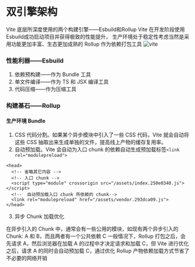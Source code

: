 # 双引擎架构
Vite 底层所深度使用的两个构建引擎——Esbuild和Rollup
Vite 在开发阶段使用Esbuild成功启动项目并获得极致的性能提升，
生产环境处于稳定性考虑当然是采用功能更加丰富、生态更加成熟的 Rollup 作为依赖打包工具
![vite](/vite.png)
### 性能利器——Esbuild
1. 依赖预构建——作为 Bundle 工具
2. 单文件编译——作为 TS 和 JSX 编译工具
3. 代码压缩——作为压缩工具
### 构建基石——Rollup
#### 生产环境 Bundle
1. CSS 代码分割。如果某个异步模块中引入了一些 CSS 代码，Vite 就会自动将这些 CSS 抽取出来生成单独的文件，提高线上产物的缓存复用率。
2. 自动预加载。Vite 会自动为入口 chunk 的依赖自动生成预加载标签`<link rel="modulepreload"> `
```
<head>
  <!-- 省略其它内容 -->
  <!-- 入口 chunk -->
  <script type="module" crossorigin src="/assets/index.250e0340.js"></script>
  <!--  自动预加载入口 chunk 所依赖的 chunk-->
  <link rel="modulepreload" href="/assets/vendor.293dca09.js">
</head>
```
3. 异步 Chunk 加载优化

在异步引入的 Chunk 中，通常会有一些公用的模块，如现有两个异步引入的 Chunk: A 和 B，而且两者有一个公共依赖 C
一般情况下，Rollup 打包之后，会先请求 A，然后浏览器在加载 A 的过程中才决定请求和加载 C，但 Vite 进行优化之后，请求 A 的同时会自动预加载 C，通过优化 Rollup 产物依赖加载方式节省了不必要的网络开销

